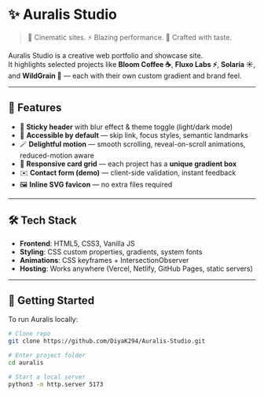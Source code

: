 # ✨ Auralis Studio

> 🎨 Cinematic sites. ⚡ Blazing performance. 🌙 Crafted with taste.  

Auralis Studio is a creative web portfolio and showcase site.  
It highlights selected projects like **Bloom Coffee ☕**, **Fluxo Labs ⚡**, **Solaria ☀️**, and **WildGrain 🥖** — each with their own custom gradient and brand feel.

---

## 🌟 Features

- 📌 **Sticky header** with blur effect & theme toggle (light/dark mode)  
- 🎯 **Accessible by default** — skip link, focus styles, semantic landmarks  
- 🪄 **Delightful motion** — smooth scrolling, reveal-on-scroll animations, reduced-motion aware  
- 🎨 **Responsive card grid** — each project has a **unique gradient box**  
- ✉️ **Contact form (demo)** — client-side validation, instant feedback  
- 🖼️ **Inline SVG favicon** — no extra files required  

---

## 🛠️ Tech Stack

- **Frontend**: HTML5, CSS3, Vanilla JS  
- **Styling**: CSS custom properties, gradients, system fonts  
- **Animations**: CSS keyframes + IntersectionObserver  
- **Hosting**: Works anywhere (Vercel, Netlify, GitHub Pages, static servers)  

---

## 🚀 Getting Started

To run Auralis locally:

```bash
# Clone repo
git clone https://github.com/DiyaK294/Auralis-Studio.git

# Enter project folder
cd auralis

# Start a local server
python3 -m http.server 5173
